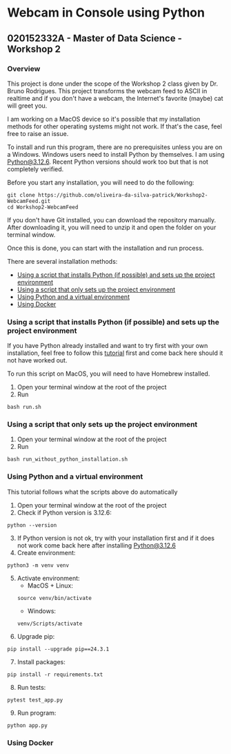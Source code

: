 # Webcam in Console using Python
## 020152332A - Master of Data Science - Workshop 2

### Overview

This project is done under the scope of the Workshop 2 class given by Dr. Bruno Rodrigues. This project transforms the webcam feed to ASCII in realtime and if you don't have a webcam, the Internet's favorite (maybe) cat will greet you.

I am working on a MacOS device so it's possible that my installation methods for other operating systems might not work. If that's the case, feel free to raise an issue.

To install and run this program, there are no prerequisites unless you are on a Windows. Windows users need to install Python by themselves. I am using Python@3.12.6. Recent Python versions should work too but that is not completely verified.

Before you start any installation, you will need to do the following:

```
git clone https://github.com/oliveira-da-silva-patrick/Workshop2-WebcamFeed.git
cd Workshop2-WebcamFeed
```

If you don't have Git installed, you can download the repository manually. After downloading it, you will need to unzip it and open the folder on your terminal window.

Once this is done, you can start with the installation and run process.

There are several installation methods:
- [Using a script that installs Python (if possible) and sets up the project environment](#using-a-script-that-installs-python-if-possible-and-sets-up-the-project-environment)
- [Using a script that only sets up the project environment](#using-a-script-that-only-sets-up-the-project-environment)
- [Using Python and a virtual environment](#using-python-and-a-virtual-environment)
- [Using Docker](#using-docker)

### Using a script that installs Python (if possible) and sets up the project environment

If you have Python already installed and want to try first with your own installation, feel free to follow this [tutorial](#using-a-script-that-only-sets-up-the-project-environment) first and come back here should it not have worked out.

To run this script on MacOS, you will need to have Homebrew installed.

1. Open your terminal window at the root of the project
2. Run 
```
bash run.sh
```

### Using a script that only sets up the project environment

1. Open your terminal window at the root of the project
2. Run 
```
bash run_without_python_installation.sh
```

### Using Python and a virtual environment

This tutorial follows what the scripts above do automatically

1. Open your terminal window at the root of the project
2. Check if Python version is 3.12.6: 
```
python --version
```
3. If Python version is not ok, try with your installation first and if it does not work come back here after installing Python@3.12.6
4. Create environment: 
```
python3 -m venv venv
```
5. Activate environment:
    - MacOS + Linux: 
    ```
    source venv/bin/activate
    ```
    - Windows: 
    ```
    venv/Scripts/activate
    ```
6. Upgrade pip: 
```
pip install --upgrade pip==24.3.1
```
7. Install packages: 
```
pip install -r requirements.txt
```
8. Run tests: 
```
pytest test_app.py
```
9. Run program: 
```
python app.py
```

### Using Docker
